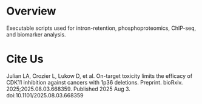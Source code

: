 # Overview

Executable scripts used for intron-retention, phosphoproteomics, ChIP-seq, and biomarker analysis. 

# Cite Us
Julian LA, Crozier L, Lukow D, et al. On-target toxicity limits the efficacy of CDK11 inhibition against cancers with 1p36 deletions. Preprint. bioRxiv. 2025;2025.08.03.668359. Published 2025 Aug 3. doi:10.1101/2025.08.03.668359
